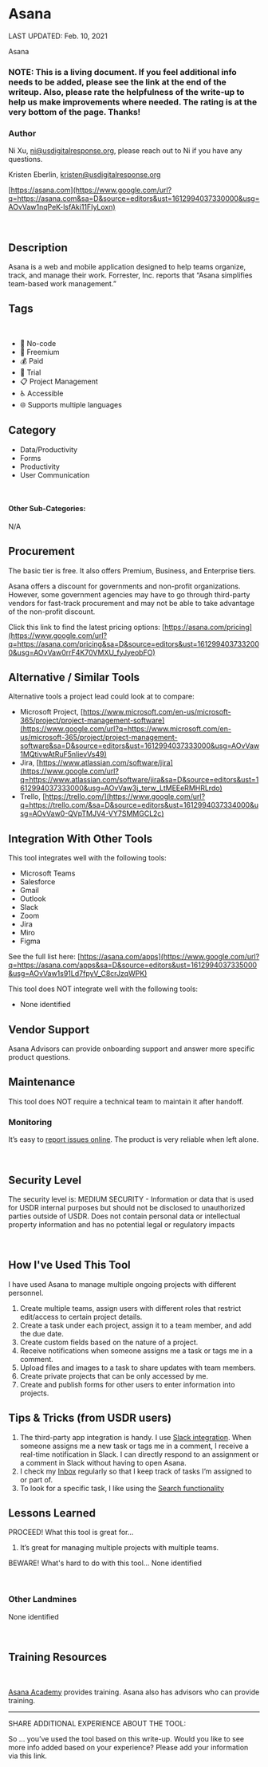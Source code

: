 # Asana

LAST UPDATED: Feb. 10,  2021

Asana

### NOTE: This is a living document. If you feel additional info needs to be added, please see the link at the end of the writeup. Also, please rate the helpfulness of the write-up to help us make improvements where needed. The rating is at the very bottom of the page. Thanks! <a id="h.nb4w15iqrinn"></a>

### Author <a id="h.90yeurmkrgno"></a>

Ni Xu, [ni@usdigitalresponse.org](mailto:ni@usdigitalresponse.org), please reach out to Ni if you have any questions.

Kristen Eberlin, [kristen@usdigitalresponse.org](mailto:kristen@usdigitalresponse.org) 

[https://asana.com](https://www.google.com/url?q=https://asana.com&sa=D&source=editors&ust=1612994037330000&usg=AOvVaw1nqPeK-lsfAki11FIyLoxn) 

‌

## Description <a id="h.7w7zez36b1wy"></a>

Asana is a web and mobile application designed to help teams organize, track, and manage their work. Forrester, Inc. reports that “Asana simplifies team-based work management.”

## Tags <a id="h.6mnfw9pne09c"></a>

‌

* 🌈 No-code
* 💸 Freemium
* 💰 Paid
* 🥁 Trial
* 📋 Project Management
* ♿ Accessible
* 🌐 Supports multiple languages

## Category <a id="h.275oysyrlu3w"></a>

* Data/Productivity
* Forms
* Productivity
* User Communication

‌

#### Other Sub-Categories: <a id="h.fn3agtlxydsb"></a>

N/A

## Procurement <a id="h.vrqjenfsjq1q"></a>

The basic tier is free. It also offers Premium, Business, and Enterprise tiers.

Asana offers a discount for governments and non-profit organizations. However, some government agencies may have to go through third-party vendors for fast-track procurement and may not be able to take advantage of the non-profit discount.

Click this link to find the latest pricing options: [https://asana.com/pricing](https://www.google.com/url?q=https://asana.com/pricing&sa=D&source=editors&ust=1612994037332000&usg=AOvVaw0rrF4K70VMXU_fyJyeobFO) 

## Alternative / Similar Tools <a id="h.ru44st8agyw1"></a>

‌Alternative tools a project lead could look at to compare:

* Microsoft Project, [https://www.microsoft.com/en-us/microsoft-365/project/project-management-software](https://www.google.com/url?q=https://www.microsoft.com/en-us/microsoft-365/project/project-management-software&sa=D&source=editors&ust=1612994037333000&usg=AOvVaw1MQtivwAtRuF5nlievVs49)
* Jira, [https://www.atlassian.com/software/jira](https://www.google.com/url?q=https://www.atlassian.com/software/jira&sa=D&source=editors&ust=1612994037333000&usg=AOvVaw3j_terw_LtMEEeRMHRLrdo) 
* Trello, [https://trello.com/](https://www.google.com/url?q=https://trello.com/&sa=D&source=editors&ust=1612994037334000&usg=AOvVaw0-QVpTMJV4-VY7SMMGCL2c) 

## Integration With Other Tools <a id="h.ojoayjospnj2"></a>

This tool integrates well with the following tools:

* ‌Microsoft Teams
* Salesforce
* Gmail
* Outlook
* Slack
* Zoom
* Jira
* Miro
* Figma

See the full list here: [https://asana.com/apps](https://www.google.com/url?q=https://asana.com/apps&sa=D&source=editors&ust=1612994037335000&usg=AOvVaw1s91Ld7fpyV_C8crJzqWPK) 

This tool does NOT integrate well with the following tools:

* None identified

## Vendor Support <a id="h.e50orjda7y75"></a>

‌Asana Advisors can provide onboarding support and answer more specific product questions.

## Maintenance <a id="h.fk85mkv3i8oh"></a>

This tool does NOT require a technical team to maintain it after handoff.

### Monitoring <a id="h.mkbsvjvtwwdv"></a>

It’s easy to [report issues online](https://www.google.com/url?q=https://forum.asana.com/t/how-to-report-a-bug/37734&sa=D&source=editors&ust=1612994037336000&usg=AOvVaw3TRF3iIgkW030FigQq9M7Z). The product is very reliable when left alone.

‌

## Security Level <a id="h.wp27bo5hatdz"></a>

The security level is: MEDIUM SECURITY - Information or data that is used for USDR internal purposes but should not be disclosed to unauthorized parties outside of USDR. Does not contain personal data or intellectual property information and has no potential legal or regulatory impacts

‌

## How I've Used This Tool <a id="h.flwakkvuwzba"></a>

I have used Asana to manage multiple ongoing projects with different personnel.

1. Create multiple teams, assign users with different roles that restrict edit/access to certain project details.
2. Create a task under each project, assign it to a team member, and add the due date.
3. Create custom fields based on the nature of a project.
4. Receive notifications when someone assigns me a task or tags me in a comment.
5. Upload files and images to a task to share updates with team members.
6. Create private projects that can be only accessed by me.
7. Create and publish forms for other users to enter information into projects.

## Tips & Tricks \(from USDR users\) <a id="h.doc1gn3ys4e6"></a>

1. The third-party app integration is handy. I use [Slack integration](https://www.google.com/url?q=https://asana.com/apps&sa=D&source=editors&ust=1612994037338000&usg=AOvVaw3iWJXokR0e0xb3NkhHn2vZ). When someone assigns me a new task or tags me in a comment, I receive a real-time notification in Slack. I can directly respond to an assignment or a comment in Slack without having to open Asana.
2. I check my [Inbox](https://www.google.com/url?q=https://asana.com/guide/help/fundamentals/inbox&sa=D&source=editors&ust=1612994037338000&usg=AOvVaw2_PJbuUG226CY5RhHb5jBm) regularly so that I keep track of tasks I’m assigned to or part of.  
3. To look for a specific task, I like using the [Search functionality](https://www.google.com/url?q=https://asana.com/guide/help/fundamentals/search&sa=D&source=editors&ust=1612994037339000&usg=AOvVaw0DZplP1YODoNBZlaT_KvGe)

## Lessons Learned <a id="h.9j1dk9qzdv6e"></a>

PROCEED! What this tool is great for...

1. It’s great for managing multiple projects with multiple teams.

BEWARE! What's hard to do with this tool… None identified

‌

### Other Landmines <a id="h.595aawa0ekya"></a>

None identified

‌

## Training Resources <a id="h.jjhr8ylgtcxa"></a>

‌

[‌Asana Academy](https://www.google.com/url?q=https://academy.asana.com/&sa=D&source=editors&ust=1612994037340000&usg=AOvVaw2g9DFUtRyYlUFHKWYuxuYN) provides training. Asana also has advisors who can provide training.

--------------------------------------------------------------------------------------------------------------------

SHARE ADDITIONAL EXPERIENCE ABOUT THE TOOL:

So … you’ve used the tool based on this write-up. Would you like to see more info added based on your experience? Please add your information via this link.

